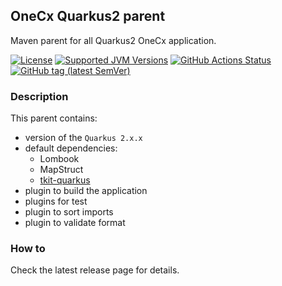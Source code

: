 ## OneCx Quarkus2 parent

Maven parent for all Quarkus2 OneCx application.

[![License](https://img.shields.io/github/license/lorislab/changelog?style=for-the-badge&logo=apache)](https://www.apache.org/licenses/LICENSE-2.0)
[![Supported JVM Versions](https://img.shields.io/badge/JVM-17-brightgreen.svg?style=for-the-badge&logo=Java)](https://openjdk.org/projects/jdk/17/)
[![GitHub Actions Status](https://img.shields.io/github/actions/workflow/status/onecx/onecx-quarkus2-parent/build.yml?logo=GitHub&style=for-the-badge)](https://github.com/onecx/onecx-quarkus2-parent/actions/workflows/build.yml)
[![GitHub tag (latest SemVer)](https://img.shields.io/github/v/release/onecx/onecx-quarkus2-parent?display_name=tag&sort=semver&logo=github&style=for-the-badge)](https://github.com/onecx/onecx-quarkus2-parent/releases/latest)

### Description

This parent contains:
* version of the `Quarkus 2.x.x`
* default dependencies:
  * Lombook 
  * MapStruct
  * [tkit-quarkus](https://github.com/1000kit/tkit-quarkus)
* plugin to build the application
* plugins for test
* plugin to sort imports
* plugin to validate format

### How to

Check the latest release page for details.

